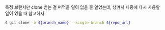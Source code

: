 특정 브랜치만 clone 받는 걸 써먹을 일이 없을 줄 알았는데, 생겨서 나중에 다시 사용할 일이 있을 때 참고하자.

``` bash
$ git clone -b ${branch_name} --single-branch ${repo_url}
```
